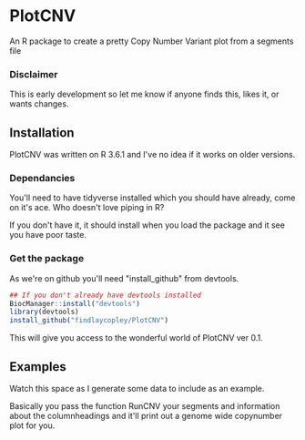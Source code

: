 # PlotCNV
An R package to create a pretty Copy Number Variant plot from a segments file

### Disclaimer 
This is early development so let me know if anyone finds this, likes it, or wants changes.


## Installation

PlotCNV was written on R 3.6.1 and I've no idea if it works on older versions.

### Dependancies

You'll need to have tidyverse installed which you should have already, come on it's ace. Who doesn't love piping in R?

If you don't have it, it should install when you load the package and it see you have poor taste.

### Get the package

As we're on github you'll need "install_github" from devtools.

```R
## If you don't already have devtools installed
BiocManager::install("devtools")
library(devtools)
install_github("findlaycopley/PlotCNV")
```

This will give you access to the wonderful world of PlotCNV ver 0.1.

## Examples

Watch this space as I generate some data to include as an example.

Basically you pass the function RunCNV your segments and information about the columnheadings and it'll print out a genome wide copynumber plot for you.
